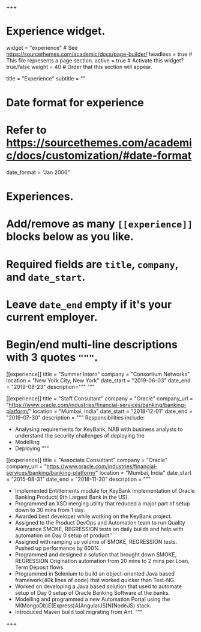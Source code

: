 +++
# Experience widget.
widget = "experience"  # See https://sourcethemes.com/academic/docs/page-builder/
headless = true  # This file represents a page section.
active = true  # Activate this widget? true/false
weight = 40  # Order that this section will appear.

title = "Experience"
subtitle = ""

# Date format for experience
#   Refer to https://sourcethemes.com/academic/docs/customization/#date-format
date_format = "Jan 2006"

# Experiences.
#   Add/remove as many `[[experience]]` blocks below as you like.
#   Required fields are `title`, `company`, and `date_start`.
#   Leave `date_end` empty if it's your current employer.
#   Begin/end multi-line descriptions with 3 quotes `"""`.
[[experience]]
  title = "Summer Intern"
  company = "Consortium Networks"
  location = "New York City, New York"
  date_start = "2019-06-03"
  date_end = "2019-08-23"
  description=""" 
  """

[[experience]]
  title = "Staff Consultant"
  company = "Oracle"
  company_url = "https://www.oracle.com/industries/financial-services/banking/banking-platform/"
  location = "Mumbai, India"
  date_start = "2018-12-01"
  date_end = "2019-07-30"
  description = """
  Responsibilities include:
  
  * Analysing requirements for KeyBank, NAB with business analysts to understand the security challenges of deploying the 
  * Modelling
  * Deploying
  """

[[experience]]
  title = "Associate Consultant"
  company = "Oracle"
  company_url = "https://www.oracle.com/industries/financial-services/banking/banking-platform/"
  location = "Mumbai, India"
  date_start = "2015-08-31"
  date_end = "2018-11-30"
  description = """
  
  * Implemented Entitlements module for KeyBank implementation of Oracle Banking Product( 9th Largest Bank in the US).
  * Programmed an XSD merging utility that reduced a major part of setup down to 30 mins from 1 day.
  * Awarded best developer while working on the KeyBank project.
  * Assigned to the Product DevOps and Automation team to run Quality Assurance SMOKE, REGRESSION tests on daily builds and help with automation on Day 0 setup of product.'
  * Assigned with ramping up volume of SMOKE, REGRESSION tests. Pushed up performance by 600%.
  * Programmed and designed a solution that brought down SMOKE, REGRESSION Origination automation from 20 mins to 2 mins per Loan, Term Deposit flows.
  * Programmed in Selenium to build an object-oriented Java based framework(40k lines of code) that worked quicker than Test-NG.
  * Worked on developing a Java based solution that used to automate setup of Day 0 setup of Oracle Banking Software at the banks.
  * Modelling and programmed a new Automation Portal using the M(MongoDb)E(Express)A(AngularJS)N(NodeJS) stack.
  * Introduced Maven build tool migrating from Ant.
  """

+++
